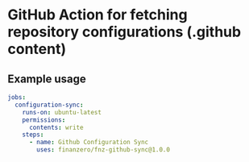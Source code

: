 # GitHub Action for fetching repository configurations (.github content)

## Example usage

```yaml
jobs:
  configuration-sync:
    runs-on: ubuntu-latest
    permissions:
      contents: write
    steps:
      - name: Github Configuration Sync
        uses: finanzero/fnz-github-sync@1.0.0
```
